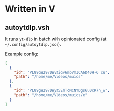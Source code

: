 # Written in V

## autoytdlp.vsh

It runs `yt-dlp` in batch with opinionated config (at `~/.config/autoytdlp.json`).

Example config:

```json
[
  {
    "id": "PL89gW297DWyDiqy6mbVmICA6D40H-6_cu",
    "path": "/home/me/Videos/muics"
  },
  {
    "id": "PL89gW297DWyD5EmTcMCNYDgs6u0cR7n_w",
    "path": "/home/me/Videos/muics/e"
  }
]
```
